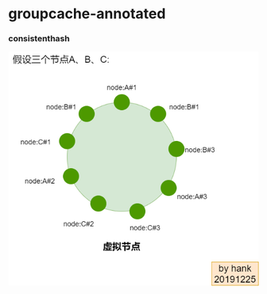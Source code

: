 # groupcache-annotated

### consistenthash
![consistenthash](../doc/images/consistenthash.png)

    